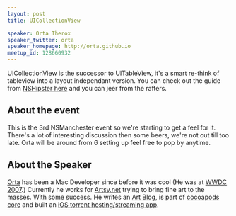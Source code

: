 ```yaml
---
layout: post
title: UICollectionView

speaker: Orta Therox
speaker_twitter: orta
speaker_homepage: http://orta.github.io
meetup_id: 128660932
---
```


UICollectionView is the successor to UITableView, it's a smart re-think of tableview into a layout independant version. You can check out the guide from [NSHipster here](http://nshipster.com/uicollectionview/) and you can jeer from the rafters.

 <!-- more -->

 About the event
----

This is the 3rd NSManchester event so we're starting to get a feel for it. There's a lot of interesting discussion then some beers, we're not out till too late. Orta will be around from 6 setting up feel free to pop by anytime.


About the Speaker
----

[Orta](http://orta.github.io) has been a Mac Developer since before it was cool (He was at [WWDC 2007](http://www.engadget.com/2007/06/11/steve-jobs-live-from-wwdc-2007/).) Currently he works for [Artsy.net](http://artsy.net) trying to bring fine art to the masses. With some success. He writes an [Art Blog](http://artsy.net/orta), is part of [cocoapods core](http://cocoapods.org) and built an [iOS torrent hosting/streaming app](http://awesomeputioapp.com). 